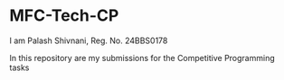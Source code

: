 # MFC-Tech-CP
I am Palash Shivnani, Reg. No. 24BBS0178

In this repository are my submissions for the Competitive Programming tasks
